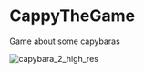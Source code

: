 # CappyTheGame
Game about some capybaras

![capybara_2_high_res](https://user-images.githubusercontent.com/55850058/187746106-c8f6cace-d807-4588-9647-2206e3b7e03b.jpg)
